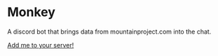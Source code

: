 # Monkey
A discord bot that brings data from mountainproject.com into the chat.

[Add me to your server!](https://discordapp.com/api/oauth2/authorize?client_id=334449281899429888&permissions=59392&scope=bot)